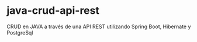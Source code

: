 # java-crud-api-rest
CRUD en JAVA a través de una API REST utilizando Spring Boot, Hibernate y PostgreSql
